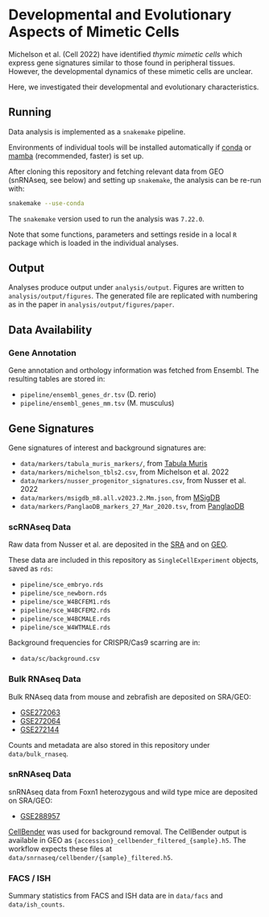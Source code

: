 # Developmental and Evolutionary Aspects of Mimetic Cells

Michelson et al. (Cell 2022) have identified *thymic mimetic cells* which
express gene signatures similar to those found in peripheral tissues. However,
the developmental dynamics of these mimetic cells are unclear.

Here, we investigated their developmental and evolutionary characteristics.


## Running

Data analysis is implemented as a `snakemake` pipeline.

Environments of individual tools will be installed automatically if
[conda](https://github.com/conda/conda)
or
[mamba](https://github.com/mamba-org/mamba) (recommended, faster) is set up.

After cloning this repository and fetching relevant data from GEO (snRNAseq,
see below) and setting up `snakemake`, the analysis can be
re-run with:

```bash
snakemake --use-conda
```

The `snakemake` version used to run the analysis was `7.22.0`.

Note that some functions, parameters and settings reside in a local `R` package
which is loaded in the individual analyses.


## Output

Analyses produce output under `analysis/output`. Figures are written to
`analysis/output/figures`. The generated file are replicated with numbering as
in the paper in `analysis/output/figures/paper`.


## Data Availability

### Gene Annotation

Gene annotation and orthology information was fetched from Ensembl. The
resulting tables are stored in:

* `pipeline/ensembl_genes_dr.tsv` (D. rerio)
* `pipeline/ensembl_genes_mm.tsv` (M. musculus)


## Gene Signatures

Gene signatures of interest and background signatures are:

* `data/markers/tabula_muris_markers/`, from [Tabula Muris](https://github.com/czbiohub-sf/tabula-muris/tree/master/22_markers)
* `data/markers/michelson_tbls2.csv`, from Michelson et al. 2022
* `data/markers/nusser_progenitor_signatures.csv`, from Nusser et al. 2022
* `data/markers/msigdb_m8.all.v2023.2.Mm.json`, from [MSigDB](https://www.gsea-msigdb.org/gsea/msigdb/mouse/genesets.jsp?collection=M8)
* `data/markers/PanglaoDB_markers_27_Mar_2020.tsv`, from [PanglaoDB](https://panglaodb.se/)

### scRNAseq Data

Raw data from Nusser et al. are deposited in the
[SRA](https://www.ncbi.nlm.nih.gov/Traces/study/?acc=PRJNA418236)
and on
[GEO](https://www.ncbi.nlm.nih.gov/geo/query/acc.cgi?acc=GSE106856).

These data are included in this repository as `SingleCellExperiment` objects,
saved as `rds`:

* `pipeline/sce_embryo.rds`
* `pipeline/sce_newborn.rds`
* `pipeline/sce_W4BCFEM1.rds`
* `pipeline/sce_W4BCFEM2.rds`
* `pipeline/sce_W4BCMALE.rds`
* `pipeline/sce_W4WTMALE.rds`

Background frequencies for CRISPR/Cas9 scarring are in:

* `data/sc/background.csv`


### Bulk RNAseq Data

Bulk RNAseq data from mouse and zebrafish are deposited on
SRA/GEO:

- [GSE272063](https://www.ncbi.nlm.nih.gov/geo/query/acc.cgi?acc=GSE272063)
- [GSE272064](https://www.ncbi.nlm.nih.gov/geo/query/acc.cgi?acc=GSE272064)
- [GSE272144](https://www.ncbi.nlm.nih.gov/geo/query/acc.cgi?acc=GSE272144)

Counts and metadata are also stored in this repository under
`data/bulk_rnaseq`.


### snRNAseq Data

snRNAseq data from Foxn1 heterozygous and wild type mice are deposited on
SRA/GEO:

- [GSE288957](https://www.ncbi.nlm.nih.gov/geo/query/acc.cgi?acc=GSE288957)

[CellBender](https://github.com/broadinstitute/CellBender) was used for
background removal. The CellBender output is available in GEO as
`{accession}_cellbender_filtered_{sample}.h5`. The workflow expects these files
at `data/snrnaseq/cellbender/{sample}_filtered.h5`.


### FACS / ISH

Summary statistics from FACS and ISH data are in `data/facs` and `data/ish_counts`.

